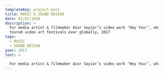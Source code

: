```yaml
---
templateKey: project-post
title: MUSIC & SOUND DESIGN
date: 01/01/2020
description: >
  For media artist & filmmaker Azar Sayiar’s video work ‘Hey You!’, which has
  toured video art festivals ever globally, 2017
tags:
  - MUSIC
  - SOUND DESIGN
year: 2017
text: >
  
  For media artist & filmmaker Azar Sayiar’s video work ‘Hey You!’, which has toured video art festivals ever globally
---
```

